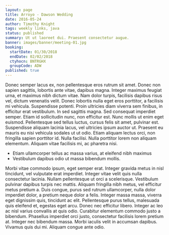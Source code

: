 ```yaml
---
layout: page
title: Arroyo - Dawson Wedding
date: 2016-05-24
author: Timothy Knight
tags: weekly links, java
status: published
summary: Ut ut laoreet dui. Praesent consectetur augue.
banner: images/banner/meeting-01.jpg
booking:
  startDate: 01/30/2018
  endDate: 02/02/2018
  ctyhocn: BNTRGHX
  groupCode: ADW
published: true
---
```

Donec semper lacus ex, non pellentesque eros rutrum sit amet. Donec non sapien sagittis, lobortis ante vitae, dapibus magna. Integer maximus feugiat urna, et maximus nibh dictum vitae. Nam dolor turpis, facilisis dapibus risus vel, dictum venenatis velit. Donec lobortis nulla eget eros porttitor, a facilisis mi vehicula. Suspendisse potenti. Proin ultricies diam viverra sem finibus, in efficitur erat vestibulum. In sed sagittis magna. Sed consequat imperdiet semper. Etiam id sollicitudin nunc, non efficitur est.
Nunc mollis ut enim eget euismod. Pellentesque sed tellus luctus, cursus felis sit amet, pulvinar est. Suspendisse aliquam lacinia lacus, vel ultricies ipsum auctor ut. Praesent eu mauris eu nisi vehicula sodales ut ut odio. Etiam aliquam lectus orci, non fringilla sapien porttitor id. Nulla facilisi. Nulla porttitor lorem non aliquam elementum. Aliquam vitae facilisis mi, ac pharetra nisi.

* Etiam ullamcorper tellus ac massa varius, at eleifend nibh maximus
* Vestibulum dapibus odio ut massa bibendum mollis.

Morbi vitae commodo ipsum, eget semper erat. Integer gravida metus in nisl tincidunt, vel vulputate erat imperdiet. Integer vitae velit quis nulla consectetur lacinia. Nullam pellentesque ut orci a scelerisque. Vestibulum pulvinar dapibus turpis nec mattis. Aliquam fringilla nibh metus, vel efficitur metus pretium a. Duis congue, purus sed rutrum ullamcorper, nulla dolor imperdiet dolor, a pretium neque dolor a felis. Integer massa massa, viverra eget dignissim quis, tincidunt ac elit.
Pellentesque purus tellus, malesuada quis eleifend et, egestas eget arcu. Donec nec efficitur libero. Integer ac leo ac nisl varius convallis at quis odio. Curabitur elementum commodo justo a bibendum. Phasellus imperdiet orci justo, consectetur facilisis lorem pretium at. Integer nec bibendum massa. Morbi iaculis velit in accumsan dapibus. Vivamus quis dui mi. Aliquam congue ante odio.
